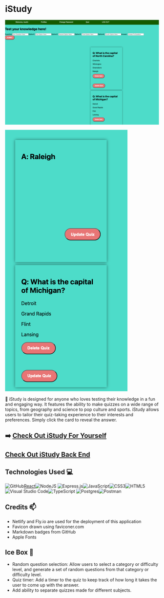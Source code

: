 # iStudy

![iStudy Screenshot](src/assets/app2pic.png)

![iStudy Screenshot](src/assets/app1pic.png)

📌 iStudy is designed for anyone who loves testing their knowledge in a fun and engaging way. It features the ability to make quizzes on a wide range of topics, from geography and science to pop culture and sports. iStudy allows users to tailor their quiz-taking experience to their interests and preferences. Simply click the card to reveal the answer.

## ➡️ [Check Out iStudy For Yourself](https://i-study.netlify.app/quizzes)

## [Check Out iStudy Back End](https://github.com/aafrieso/i-study-back-end)

## Technologies Used 💻

![GitHub](https://img.shields.io/badge/github-%23121011.svg?style=for-the-badge&logo=github&logoColor=white)[React](https://img.shields.io/badge/react-%2320232a.svg?style=for-the-badge&logo=react&logoColor=%2361DAFB)![NodeJS](https://img.shields.io/badge/node.js-6DA55F?style=for-the-badge&logo=node.js&logoColor=white)
![Express.js](https://img.shields.io/badge/express.js-%23404d59.svg?style=for-the-badge&logo=express&logoColor=%2361DAFB)![JavaScript](https://img.shields.io/badge/javascript-%23323330.svg?style=for-the-badge&logo=javascript&logoColor=%23F7DF1E)![CSS3](https://img.shields.io/badge/css3-%231572B6.svg?style=for-the-badge&logo=css3&logoColor=white)![HTML5](https://img.shields.io/badge/html5-%23E34F26.svg?style=for-the-badge&logo=html5&logoColor=white)![Visual Studio Code](https://img.shields.io/badge/Visual%20Studio%20Code-0078d7.svg?style=for-the-badge&logo=visual-studio-code&logoColor=white)![TypeScript](https://img.shields.io/badge/TypeScript-3178C6?logo=TypeScript&logoColor=FFF&style=flat-square)
![Postgres](https://img.shields.io/badge/postgres-%23316192.svg?style=for-the-badge&logo=postgresql&logoColor=white)![Postman](https://img.shields.io/badge/Postman-FF6C37?style=for-the-badge&logo=postman&logoColor=white)

## Credits 📫

* Netlify and Fly.io are used for the deployment of this application
* Favicon drawn using faviconer.com
* Markdown badges from GitHub
* Apple Fonts

## Ice Box 🧊

* Random question selection: Allow users to select a category or difficulty level, and generate a set of random questions from that category or difficulty level.
* Quiz timer: Add a timer to the quiz to keep track of how long it takes the user to come up with the answer.
* Add ability to separate quizzes made for different subjects.
